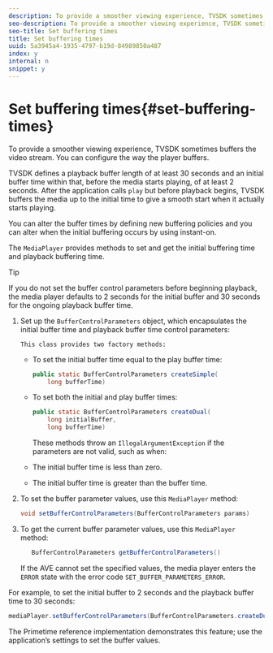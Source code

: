 ```yaml
---
description: To provide a smoother viewing experience, TVSDK sometimes buffers the video stream. You can configure the way the player buffers.
seo-description: To provide a smoother viewing experience, TVSDK sometimes buffers the video stream. You can configure the way the player buffers.
seo-title: Set buffering times
title: Set buffering times
uuid: 5a3945a4-1935-4797-b19d-84989850a487
index: y
internal: n
snippet: y
---
```


# Set buffering times{#set-buffering-times}

To provide a smoother viewing experience, TVSDK sometimes buffers the video stream. You can configure the way the player buffers.

TVSDK defines a playback buffer length of at least 30 seconds and an initial buffer time within that, before the media starts playing, of at least 2 seconds. After the application calls `play` but before playback begins, TVSDK buffers the media up to the initial time to give a smooth start when it actually starts playing.

You can alter the buffer times by defining new buffering policies and you can alter when the initial buffering occurs by using instant-on.

The `MediaPlayer` provides methods to set and get the initial buffering time and playback buffering time.

>[!TIP]
>
>If you do not set the buffer control parameters before beginning playback, the media player defaults to 2 seconds for the initial buffer and 30 seconds for the ongoing playback buffer time.

1. Set up the `BufferControlParameters` object, which encapsulates the initial buffer time and playback buffer time control parameters:

       This class provides two factory methods:

    * To set the initial buffer time equal to the play buffer time:     
    
      ```java    
      public static BufferControlParameters createSimple( 
          long bufferTime)
      ```    
    
    * To set both the initial and play buffer times:     
    
      ```java    
      public static BufferControlParameters createDual( 
          long initialBuffer,   
          long bufferTime)
      ```

       These methods throw an `IllegalArgumentException` if the parameters are not valid, such as when:

    * The initial buffer time is less than zero. 
    * The initial buffer time is greater than the buffer time.

1. To set the buffer parameter values, use this `MediaPlayer` method:

   ```java
   void setBufferControlParameters(BufferControlParameters params)
   ```

1. To get the current buffer parameter values, use this `MediaPlayer` method:

   ```java
      BufferControlParameters getBufferControlParameters()  
   
   ```

   If the AVE cannot set the specified values, the media player enters the `ERROR` state with the error code `SET_BUFFER_PARAMETERS_ERROR`.

<!--<a id="example_B5C5004188574D8D8AB8525742767280"></a>-->

For example, to set the initial buffer to 2 seconds and the playback buffer time to 30 seconds:

```java
mediaPlayer.setBufferControlParameters(BufferControlParameters.createDual(2000, 30000));
```

The Primetime reference implementation demonstrates this feature; use the application’s settings to set the buffer values. 

